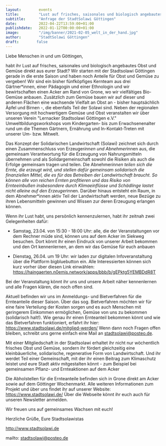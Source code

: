 ```yaml
---
layout:        events
title:         "Lust auf frisches, saisonales und biologisch angebautes Obst und Gemüse direkt aus eurer Stadt?"
subtitle:      "Anfrage der StadtSolawi Göttingen"
date:          2022-04-22T13:59:00+01:00
publishdate:   2022-01-12T00:00:00+01:00
image:         "/img/banner/2021-02-05_welt_in_der_hand.jpg"
author:        "StadtSolawi Göttingen"
draft:        false
---
```


Liebe Menschen in und um Göttingen,

habt ihr Lust auf frisches, saisonales und biologisch angebautes Obst und Gemüse direkt aus eurer Stadt? Wir starten mit der Stadtsolawi Göttingen gerade in die erste Saison und haben noch Anteile für Obst und Gemüse zu vergeben!
Wir sind ein bisher fünfköpfiges Kernteam aus drei Gärtner*innen, einer Pädagogin und einer Ethnologin und wir bewirtschaften einen Acker am Rand von Grone, wo wir vielfältiges Bio-Gemüse anbauen. Zusätzlich zum Gemüse bauen wir auf dieser und anderen Flächen eine wachsende Vielfalt an Obst an - bisher hauptsächlich Äpfel und Birnen -, die ebenfalls Teil der Solawi sind.
Neben der regionalen Versorgung mit hochwertigem Gemüse und Obst veranstalten wir über unseren Verein "Lernacker Stadtsolawi Göttingen e.V." Umweltbildungsworkshops vom Kindergarten- bis zum Erwachsenenalter rund um die Themen Gärtnern, Ernährung und In-Kontakt-Treten mit unserer Um- bzw. Mitwelt.

Das Konzept der Solidarischen Landwirtschaft (Solawi) zeichnet sich durch einen Zusammenschluss von Erzeuger*innen und Abnehmer*innen aus, die gemeinsam Verantwortung für die Erzeugung von Nahrungsmitteln übernehmen und als Solidargemeinschaft sowohl die Risiken als auch die Erfolge gemeinsam tragen und teilen. Die Abnehmer*innen teilen sich die Ernte, die erzeugt wird, und stellen dafür gemeinsam solidarisch die finanziellen Mittel, die es für das Betreiben der Landwirtschaft braucht. So können alle von reichen Ernten profitieren und das Risiko von Ernteeinbußen insbesondere durch Klimaeinflüsse und Schädlinge lastet nicht alleine auf den Erzeuger*innen. Darüber hinaus entsteht ein Raum, in dem Abnehmer*innen aktiv Teil der Landwirtschaft werden, neue Bezüge zu ihren Lebensmitteln gewinnen und Wissen zur deren Erzeugung erlangen können.

Wenn ihr Lust habt, uns persönlich kennenzulernen, habt ihr zeitnah zwei Gelegenheiten dafür:

- Samstag, 23.04. von 15:30 - 18:00 Uhr: alle, die der Veranstaltungen vor dem Rechner müde sind, können uns auf dem Acker im Siekweg besuchen. Dort könnt ihr einen Eindruck von unserer Arbeit bekommen und den Ort kennenlernen, an dem wir das Gemüse für euch anbauen

- Dienstag, 26.04. um 19 Uhr: wir laden zur digitalen Infoveranstaltung über die Plattform bigbluebutton ein. Alle Interessierten können sich kurz vorher über diesen Link einwählen: https://haingaerten.n0emis.network/apps/bbb/b/gEPktg5YEMBDdR8T

Bei der Veranstaltung könnt ihr uns und unsere Arbeit näher kennenlernen und alle Fragen klären, die noch offen sind.

Aktuell befinden wir uns im Anmeldungs- und Bietverfahren für die Ernteanteile dieser Saison. Über das sog. Bietverfahren möchten wir für eine faire Verteilung der Kosten sorgen und es auch Menschen mit geringerem Einkommen ermöglichen, Gemüse von uns zu bekommen (solidarisch halt!). Wie genau ihr einen Ernteanteil bekommen könnt und wie das Bietverfahren funktioniert, erfahrt ihr hier: https://www.stadtsolawi.de/mitglied-werden/ Wenn dann noch Fragen offen bleiben, schreibt uns gerne einfach eine Mail an stadtsolawi@posteo.de.

Mit einer Mitgliedschaft in der Stadtsolawi erhaltet ihr nicht nur wöchentlich frisches Obst und Gemüse, sondern ihr fördert gleichzeitig eine kleinbäuerliche, solidarische, regenerative Form von Landwirtschaft. Und ihr werdet Teil einer Gemeinschaft, mit der ihr einen Beitrag zum Klimaschutz leistet und eure Stadt aktiv mitgestalten könnt - zum Beispiel bei gemeinsamen Pflanz- und Ernteaktionen auf dem Acker

Die Abholstellen für die Ernteanteile befinden sich in Grone direkt am Acker sowie auf dem Göttinger Wochenmarkt. Alle weiteren Informationen zum Projekt und über uns findet ihr auf unserer Website: https://www.stadtsolawi.de/
Über die Webseite könnt ihr euch auch für unseren Newsletter anmelden.

Wir freuen uns auf gemeinsames Wachsen mit euch!

Herzliche Grüße,
Eure Stadtsolawistas

http://www.stadtsolawi.de

mailto: stadtsolawi@posteo.de


